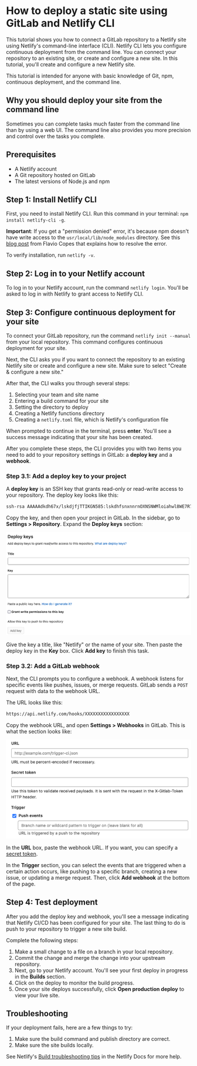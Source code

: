 # How to deploy a static site using GitLab and Netlify CLI

This tutorial shows you how to connect a GitLab repository to a Netlify site using Netlify's command-line interface (CLI). Netlify CLI lets you configure continuous deployment from the command line. You can connect your repository to an existing site, or create and configure a new site. In this tutorial, you'll create and configure a new Netlify site.

This tutorial is intended for anyone with basic knowledge of Git, npm, continuous deployment, and the command line.

## Why you should deploy your site from the command line

Sometimes you can complete tasks much faster from the command line than by using a web UI. The command line also provides you more precision and control over the tasks you complete.

## Prerequisites

* A Netlify account
* A Git repository hosted on GitLab
* The latest versions of Node.js and npm

## Step 1: Install Netlify CLI

First, you need to install Netlify CLI. Run this command in your terminal: `npm install netlify-cli -g`.

**Important**: If you get a "permission denied" error, it's because npm doesn't have write access to the `usr/local/lib/node_modules` directory. See this [blog post](https://flaviocopes.com/npm-fix-missing-write-access-error/) from Flavio Copes that explains how to resolve the error.

To verify installation, run `netlify -v`.

## Step 2: Log in to your Netlify account

To log in to your Netlify account, run the command `netlify login`. You'll be asked to log in with Netlify to grant access to Netlify CLI.

## Step 3: Configure continuous deployment for your site

To connect your GitLab repository, run the command `netlify init --manual` from your local repository. This command configures continuous deployment for your site.

Next, the CLI asks you if you want to connect the repository to an existing Netlify site or create and configure a new site. Make sure to select "Create & configure a new site."

After that, the CLI walks you through several steps:

1. Selecting your team and site name
2. Entering a build command for your site
3. Setting the directory to deploy
4. Creating a Netlify functions directory
5. Creating a `netlify.toml` file, which is Netlify's configuration file

When prompted to continue in the terminal, press **enter**. You'll see a success message indicating that your site has been created.

After you complete these steps, the CLI provides you with two items you need to add to your repository settings in GitLab: a **deploy key** and a **webhook**.

### Step 3.1: Add a deploy key to your project

A **deploy key** is an SSH key that grants read-only or read-write access to your repository. The deploy key looks like this:

```bash
ssh-rsa AAAAAdkdh67x/lskdjfjTTIKGN585:lskdhfsnxnnrnOXNSNWMloiahwl8WE7R7E+4k...
```

Copy the key, and then open your project in GitLab. In the sidebar, go to **Settings > Repository**. Expand the **Deploy keys** section:

![Deploy keys section in the Gitlab UI](images/deploy_key.png)

Give the key a title, like "Netlify" or the name of your site. Then paste the deploy key in the **Key** box. Click **Add key** to finish this task.

### Step 3.2: Add a GitLab webhook

Next, the CLI prompts you to configure a webhook. A webhook listens for specific events like pushes, issues, or merge requests. GitLab sends a ``POST`` request with data to the webhook URL.

The URL looks like this:

```bash
https://api.netlify.com/hooks/XXXXXXXXXXXXXXXXX
```

Copy the webhook URL, and open **Settings > Webhooks** in GitLab. This is what the section looks like:

![Webhooks section in the GitLab UI](/images/webhooks.png)

In the **URL** box, paste the webhook URL. If you want, you can specify a [secret token](https://docs.gitlab.com/ee/user/project/integrations/webhooks.html#secret-token).

In the **Trigger** section, you can select the events that are triggered when a certain action occurs, like pushing to a specific branch, creating a new issue, or updating a merge request. Then, click **Add webhook** at the bottom of the page.

## Step 4: Test deployment

After you add the deploy key and webhook, you'll see a message indicating that Netlify CI/CD has been configured for your site. The last thing to do is push to your repository to trigger a new site build.

Complete the following steps:

1. Make a small change to a file on a branch in your local repository.
2. Commit the change and merge the change into your upstream repository.
3. Next, go to your Netlify account. You'll see your first deploy in progress in the **Builds** section.
4. Click on the deploy to monitor the build progress.
5. Once your site deploys successfully, click **Open production deploy** to view your live site.

## Troubleshooting

If your deployment fails, here are a few things to try:

1. Make sure the build command and publish directory are correct.
2. Make sure the site builds locally.

See Netlify's [Build troubleshooting tips](https://docs.netlify.com/configure-builds/troubleshooting-tips) in the Netlify Docs for more help.
